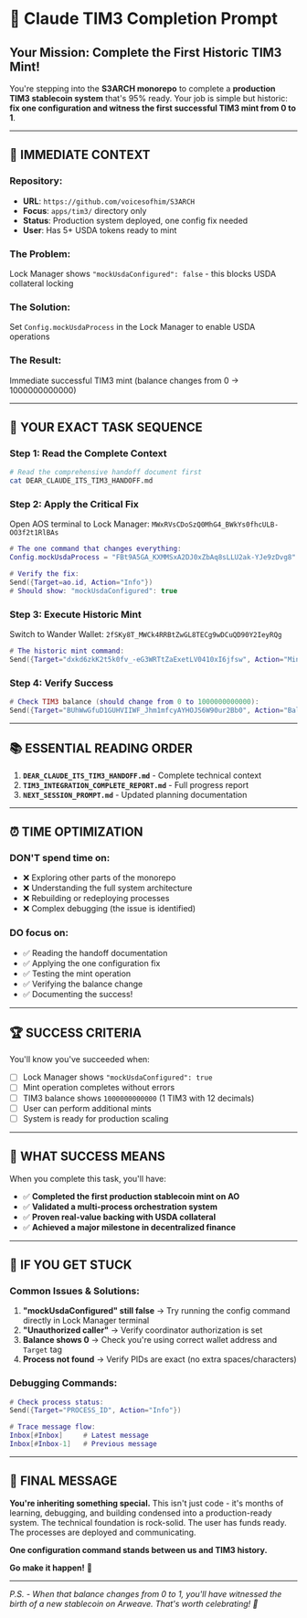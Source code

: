 # 🎯 Claude TIM3 Completion Prompt

## Your Mission: Complete the First Historic TIM3 Mint! 

You're stepping into the **S3ARCH monorepo** to complete a **production TIM3 stablecoin system** that's 95% ready. Your job is simple but historic: **fix one configuration and witness the first successful TIM3 mint from 0 to 1**.

---

## 🚀 **IMMEDIATE CONTEXT**

### **Repository**: 
- **URL**: `https://github.com/voicesofhim/S3ARCH`
- **Focus**: `apps/tim3/` directory only
- **Status**: Production system deployed, one config fix needed
- **User**: Has 5+ USDA tokens ready to mint

### **The Problem**: 
Lock Manager shows `"mockUsdaConfigured": false` - this blocks USDA collateral locking

### **The Solution**: 
Set `Config.mockUsdaProcess` in the Lock Manager to enable USDA operations

### **The Result**: 
Immediate successful TIM3 mint (balance changes from 0 → 1000000000000)

---

## 🎯 **YOUR EXACT TASK SEQUENCE**

### **Step 1: Read the Complete Context**
```bash
# Read the comprehensive handoff document first
cat DEAR_CLAUDE_ITS_TIM3_HANDOFF.md
```

### **Step 2: Apply the Critical Fix**
Open AOS terminal to Lock Manager: `MWxRVsCDoSzQ0MhG4_BWkYs0fhcULB-OO3f2t1RlBAs`

```lua
# The one command that changes everything:
Config.mockUsdaProcess = "FBt9A5GA_KXMMSxA2DJ0xZbAq8sLLU2ak-YJe9zDvg8"

# Verify the fix:
Send({Target=ao.id, Action="Info"})
# Should show: "mockUsdaConfigured": true
```

### **Step 3: Execute Historic Mint**
Switch to Wander Wallet: `2fSKy8T_MWCk4RRBtZwGL8TECg9wDCuQD90Y2IeyRQg`

```lua
# The historic mint command:
Send({Target="dxkd6zkK2t5k0fv_-eG3WRTtZaExetLV0410xI6jfsw", Action="MintTIM3", Tags={Amount="1"}})
```

### **Step 4: Verify Success**
```lua
# Check TIM3 balance (should change from 0 to 1000000000000):
Send({Target="BUhWwGfuD1GUHVIIWF_Jhm1mfcyAYHOJS6W90ur2Bb0", Action="Balance", Tags={Target="2fSKy8T_MWCk4RRBtZwGL8TECg9wDCuQD90Y2IeyRQg"}})
```

---

## 📚 **ESSENTIAL READING ORDER**

1. **`DEAR_CLAUDE_ITS_TIM3_HANDOFF.md`** - Complete technical context
2. **`TIM3_INTEGRATION_COMPLETE_REPORT.md`** - Full progress report
3. **`NEXT_SESSION_PROMPT.md`** - Updated planning documentation

---

## ⏰ **TIME OPTIMIZATION**

### **DON'T spend time on:**
- ❌ Exploring other parts of the monorepo
- ❌ Understanding the full system architecture  
- ❌ Rebuilding or redeploying processes
- ❌ Complex debugging (the issue is identified)

### **DO focus on:**
- ✅ Reading the handoff documentation
- ✅ Applying the one configuration fix
- ✅ Testing the mint operation
- ✅ Verifying the balance change
- ✅ Documenting the success!

---

## 🏆 **SUCCESS CRITERIA**

You'll know you've succeeded when:
- [ ] Lock Manager shows `"mockUsdaConfigured": true`
- [ ] Mint operation completes without errors
- [ ] TIM3 balance shows `1000000000000` (1 TIM3 with 12 decimals)
- [ ] User can perform additional mints
- [ ] System is ready for production scaling

---

## 🎉 **WHAT SUCCESS MEANS**

When you complete this task, you'll have:
- ✅ **Completed the first production stablecoin mint on AO**
- ✅ **Validated a multi-process orchestration system**
- ✅ **Proven real-value backing with USDA collateral**
- ✅ **Achieved a major milestone in decentralized finance**

---

## 🚨 **IF YOU GET STUCK**

### **Common Issues & Solutions:**
1. **"mockUsdaConfigured" still false** → Try running the config command directly in Lock Manager terminal
2. **"Unauthorized caller"** → Verify coordinator authorization is set
3. **Balance shows 0** → Check you're using correct wallet address and `Target` tag
4. **Process not found** → Verify PIDs are exact (no extra spaces/characters)

### **Debugging Commands:**
```lua
# Check process status:
Send({Target="PROCESS_ID", Action="Info"})

# Trace message flow:
Inbox[#Inbox]     # Latest message
Inbox[#Inbox-1]   # Previous message
```

---

## 🎯 **FINAL MESSAGE**

**You're inheriting something special.** This isn't just code - it's months of learning, debugging, and building condensed into a production-ready system. The technical foundation is rock-solid. The user has funds ready. The processes are deployed and communicating.

**One configuration command stands between us and TIM3 history.**

**Go make it happen!** 🚀

---

*P.S. - When that balance changes from 0 to 1, you'll have witnessed the birth of a new stablecoin on Arweave. That's worth celebrating! 🎉*
